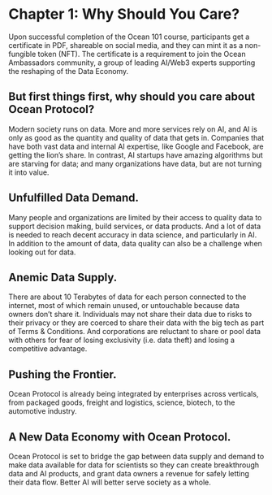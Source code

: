 # Chapter 1: Why Should You Care?
Upon successful completion of the Ocean 101 course, participants get a certificate in PDF, shareable on social media, and they can mint it as a non-fungible token (NFT).
The certificate is a requirement to join  the Ocean Ambassadors community, a group of leading AI/Web3 experts supporting the reshaping of the Data Economy.

## But first things first, why should you care about Ocean Protocol?
Modern society runs on data. More and more services rely on AI, and AI is only as good as the quantity and quality of data that gets in.
Companies that have both vast data and internal AI expertise, like Google and Facebook, are getting the lion’s share.
In contrast, AI startups have amazing algorithms but are starving for data; and many organizations  have data, but are not turning it into value.

## Unfulfilled Data Demand.
Many people and organizations are limited by their access to quality data to support decision making, build services, or data products.
And a lot of  data is needed to reach decent accuracy in data science, and particularly in AI.
In addition to the amount of data, data quality can also be a challenge when looking out for data.

## Anemic Data Supply.
There are about 10 Terabytes of data for each person connected to the internet, most of which remain unused, or untouchable because data owners don’t share it.
Individuals may not share their data due to risks to their privacy or they are coerced to share their data with the big tech as part of Terms & Conditions.
And corporations are reluctant to share or pool data with others for fear of losing exclusivity (i.e. data theft) and losing a competitive advantage.

## Pushing the Frontier.
Ocean Protocol is already being integrated by enterprises across verticals, from packaged goods, freight and logistics, science, biotech, to the automotive industry.

## A New Data Economy with Ocean Protocol.
Ocean Protocol is set to bridge the gap between data supply and demand to make data available for data for scientists so they can
create breakthrough data and AI products, and grant data owners a revenue for safely letting their data flow. Better AI will better serve society as a whole.
